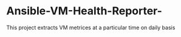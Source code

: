 # Ansible-VM-Health-Reporter-
This project extracts VM metrices at a particular time on daily basis
